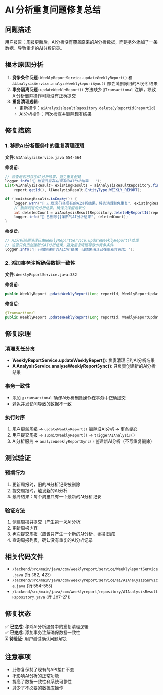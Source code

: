 # AI 分析重复问题修复总结

## 问题描述
用户报告：周报更新后，AI分析没有覆盖原来的AI分析数据，而是另外添加了一条数据，导致重复的AI分析记录。

## 根本原因分析
1. **竞争条件问题**: `WeeklyReportService.updateWeeklyReport()` 和 `AIAnalysisService.analyzeWeeklyReportSync()` 都尝试删除旧的AI分析结果
2. **事务隔离问题**: `updateWeeklyReport()` 方法缺少 `@Transactional` 注解，导致AI分析删除操作可能没有正确提交
3. **重复清理逻辑**: 
   - 更新操作：`aiAnalysisResultRepository.deleteByReportId(reportId)`
   - AI分析操作：再次检查并删除现有结果
   
## 修复措施

### 1. 移除AI分析服务中的重复清理逻辑
**文件**: `AIAnalysisService.java:554-564`

**修复前**:
```java
// 检查是否已存在AI分析结果，避免重复创建
logger.info("🤖 检查是否存在现有的AI分析结果...");
List<AIAnalysisResult> existingResults = aiAnalysisResultRepository.findByReportIdAndEntityType(
    report.getId(), AIAnalysisResult.EntityType.WEEKLY_REPORT);

if (!existingResults.isEmpty()) {
    logger.warn("🤖 ⚠️ 发现{}条现有的AI分析结果，将先清理避免重复", existingResults.size());
    // 删除现有的分析结果，确保只保留最新的
    int deletedCount = aiAnalysisResultRepository.deleteByReportId(report.getId());
    logger.info("🤖 已删除{}条旧的AI分析结果", deletedCount);
}
```

**修复后**:
```java
// AI分析结果清理已由WeeklyReportService.updateWeeklyReport()处理
// 这里只负责创建新的AI分析结果，避免重复清理导致的竞争条件
logger.info("🤖 开始创建新的AI分析结果（旧结果清理已在更新时完成）");
```

### 2. 添加事务注解确保数据一致性
**文件**: `WeeklyReportService.java:382`

**修复前**:
```java
public WeeklyReport updateWeeklyReport(Long reportId, WeeklyReportUpdateRequest request) {
```

**修复后**:
```java
@Transactional
public WeeklyReport updateWeeklyReport(Long reportId, WeeklyReportUpdateRequest request) {
```

## 修复原理

### 清理责任分离
- **WeeklyReportService.updateWeeklyReport()**: 负责清理旧的AI分析结果
- **AIAnalysisService.analyzeWeeklyReportSync()**: 只负责创建新的AI分析结果

### 事务一致性
- 添加 `@Transactional` 确保AI分析删除操作在事务中正确提交
- 避免并发访问导致的数据不一致

### 执行时序
1. 用户更新周报 → `updateWeeklyReport()` 删除旧AI分析 → 事务提交
2. 用户提交周报 → `submitWeeklyReport()` → `triggerAIAnalysis()` 
3. AI分析服务 → `analyzeWeeklyReportSync()` 创建新AI分析（不再重复删除）

## 测试验证

### 预期行为
1. 更新周报时，旧的AI分析记录被删除
2. 提交周报时，触发新的AI分析
3. 最终结果：每个周报只有一个最新的AI分析记录

### 验证方法
1. 创建周报并提交（产生第一次AI分析）
2. 更新周报内容
3. 再次提交周报（应该只产生一个新的AI分析，替换旧的）
4. 查询周报列表，确认没有重复的AI分析记录

## 相关代码文件
- `/backend/src/main/java/com/weeklyreport/service/WeeklyReportService.java` (行 382, 423)
- `/backend/src/main/java/com/weeklyreport/service/ai/AIAnalysisService.java` (行 554-556)
- `/backend/src/main/java/com/weeklyreport/repository/AIAnalysisResultRepository.java` (行 267-271)

## 修复状态
✅ **已完成**: 移除AI分析服务中的重复清理逻辑  
✅ **已完成**: 添加事务注解确保数据一致性  
⏳ **待验证**: 用户测试确认问题解决

## 注意事项
- 此修复保持了现有的API接口不变
- 不影响AI分析的正常功能
- 提高了数据一致性和系统可靠性
- 减少了不必要的数据库操作